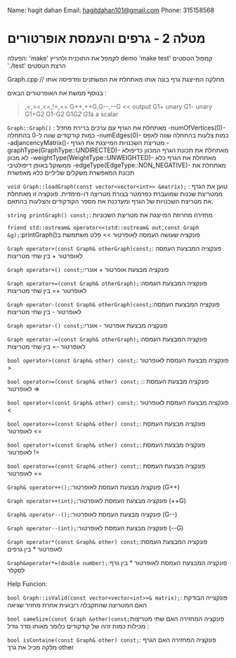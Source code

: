 Name: hagit dahan
Email: hagitdahan101@gmail.com
Phone: 315158568
# מטלה 2 - גרפים והעמסת אופרטורים

הפעלה:
'make' לקמפל את התוכנית ולהריץ demo
'make test' קמפול הטסטים
'./test' הרצת הטסטים 


Graph.cpp
// מחלקה המייצגת גרף בונה אותו מאתחלת את המשתנים ומדפיסה אותו 

בנוסף ממשת את האופרטורים הבאים :
>,<,>=,<=,!=,==
G++,++G,G--,--G
<< output
G1+ unary
G1- unary
G1+G2
G1-G2
G1*G2
G1*a a scalar

`Graph::Graph()` :  מאתחלת את הגרף עם ערכים ברירת מחדל
-numOfVertices(0)- כמות קודקודים שווה ל-0 בהתחלה
-numEdges(0)- כמות צלעות בהתחלה שווה לאפס
-adjancencyMatrix()- מטריצת השכנויות המייצגת את הגרף
-graphType(GraphType::UNDIRECTED)- מאתחלת את תכונת הגרף המכוון כדיפולא לא מכוון
-weightType(WeightType::UNWEIGHTED)- מאתחלת את הגרף כלא ממשוקל באופן דיפולטיבי
-edgeType(EdgeType::NON_NEGATIVE)- מאתחלת את תכונת המאפשרת משקלים שליליים כלא מאפשרת


`void Graph::loadGraph(const vector<vector<int>> &matrix);` :  טוען את הגרף ממטריצת שכנות שמועברת כפרמטר בצורת מטריצה דו-מימדית. פונקציה זו מאתחלת את מטריצת השכנויות של הגרף ומעדכנת את מספר הקודקודים והצלעות בהתאם.

`string printGraph() const;`: מחזירה מחרוזת המייצגת את מטריצת השכוניות

`friend std::ostream& operator<<(std::ostream& out,const Graph &g);`:printGraph()פונקציה שעושה העמסה לאופרטור >> פלט משתמשת ב

`Graph operator+(const Graph& otherGraph)const;`: פונקציה המבצעת העמסה לאופרטור + בין שתי מטריצות

`Graph operator+() const;`:פונקציה מבצעת אופרטור + אונרי

`Graph operator+=(const Graph& otherGraph);`:פונקציה המבצעת העמסה לאופרטור += בין שתי מטריצות

`Graph operator-(const Graph& otherGraph)const;`:פונקציה המבצעת העמסה לאופרטור - בין שתי מטריצות

`Graph operator-() const;`:פונקציה מבצעת אופרטור - אונרי

`Graph operator-=(const Graph& otherGraph);`:פונקציה המבצעת העמסה לאופרטור -= בין שתי מטריצות

`bool operator>(const Graph& other) const;`: פונקציה מבצעת העמסת לאופרטור >

`bool operator>=(const Graph& other) const;` :: פונקציה מבצעת העמסת לאופרטור >=

`bool operator<(const Graph& other) const;`: פונקציה מבצעת העמסת לאופרטור <

`bool operator<=(const Graph& other) const;`: פונקציה מבצעת העמסת לאופרטור <=

`bool operator!=(const Graph& other) const;`: פונקציה מבצעת העמסת לאופרטור !=

`bool operator==(const Graph& other) const;`: פונקציה מבצעת העמסת לאופרטור ==

`Graph& operator++();`:פונקציה מבצעת העמסת לאופרטור (G++)

`Graph operator++(int);`:פונקציה מבצעת העמסת לאופרטור (++G)

`Graph& operator--();`:פונקציה מבצעת העמסת לאופרטור (G--)

`Graph operator--(int);`:פונקציה מבצעת העמסת לאופרטור (--G)

`Graph operator*(const Graph& other) const;`:פונקציה המבצעת העמסת לאופרטור * בין גרפים

`Graph&operator*=(double number);`:פונקציה המבצעת העמסת לאופרטור * בין גרף לסקלר



Help Funcion:

`bool Graph::isValid(const vector<vector<int>>& matrix);`: פונקצייה הבודקת האם המטריצה שהתקבלה ריבועית אחרת מחזיר שגיאה

`bool sameSize(const Graph &other)const;`פונקציה המחזירה האם שתי מטריצות מכילות כמות זהה של קודקודים כלומר מאותו סדר גודל :

`bool isContaine(const Graph& other) const;`: פונקציה המחזירה האם הגרף מלקה מכיל את גרך other 

